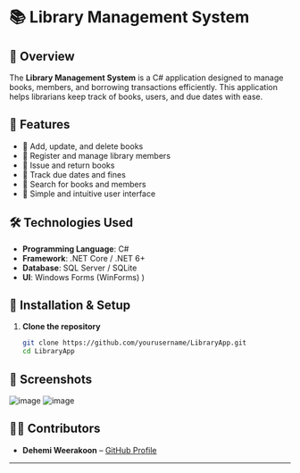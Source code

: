 
# 📚 Library Management System  

## 📖 Overview  
The **Library Management System** is a C# application designed to manage books, members, and borrowing transactions efficiently. This application helps librarians keep track of books, users, and due dates with ease.  

## 🚀 Features  
- 📌 Add, update, and delete books  
- 📌 Register and manage library members  
- 📌 Issue and return books  
- 📌 Track due dates and fines  
- 📌 Search for books and members  
- 📌 Simple and intuitive user interface  

## 🛠️ Technologies Used  
- **Programming Language**: C#  
- **Framework**: .NET Core / .NET 6+  
- **Database**: SQL Server / SQLite  
- **UI**: Windows Forms (WinForms) )  


## 🔧 Installation & Setup  
1. **Clone the repository**  
   ```sh
   git clone https://github.com/yourusername/LibraryApp.git
   cd LibraryApp
   ```


## 📸 Screenshots
![image](https://github.com/user-attachments/assets/3ee1a8c4-5846-4e01-9efd-5d95453a12c5)
![image](https://github.com/user-attachments/assets/903ee4fb-db93-4476-b180-7219a70a0a7d)




## 👨‍💻 Contributors  
- **Dehemi Weerakoon** – [GitHub Profile](https://github.com/dehemiweerakoon)  

---
